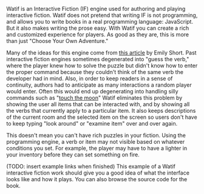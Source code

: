 Watif is an Interactive Fiction (IF) engine used for authoring and playing interactive fiction. Watif does not pretend that writing IF is not programming, and allows you to write books in a real programming language: JavaScript. But it also makes writing the prose easy. With Watif you can create a rich and customized experience for players. As good as they are, this is more than just "Choose Your Own Adventure."

Many of the ideas for this engine come from [this article][moon] by Emily Short. Past interactive fiction engines sometimes degenerated into "guess the verb," where the player knew how to solve the puzzle but didn't know how to enter the proper command because they couldn't think of the same verb the developer had in mind. Also, in order to keep readers in a sense of continuity, authors had to anticipate as many interactions a random player would enter. Often this would end up degenerating into handling silly commands such as "[touch the moon][moon]" Watif eliminates this problem by showing the user all items that can be interacted with, and by showing all the verbs that currently apply to a particular item. It also keeps descriptions of the current room and the selected item on the screen so users don't have to keep typing "look around" or "examine item" over and over again.

This doesn't mean you can't have rich puzzles in your fiction. Using the programming engine, a verb or item may not visible based on whatever conditions you set. For example, the player may have to have a lighter in your inventory before they can set something on fire.

(TODO: insert example links when finished)
This example of a Watif interactive fiction work should give you a good idea of what the interface looks like and how it plays. You can also browse the source code for the book.

[moon]: https://emshort.wordpress.com/2010/06/07/so-do-we-need-this-parser-thing-anyway/

